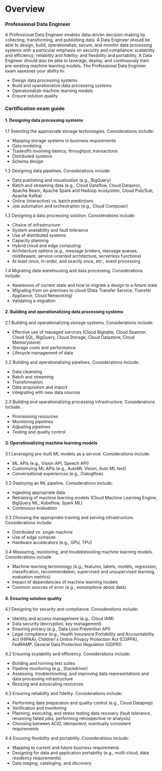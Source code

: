 # Overview

### Professional Data Engineer

A Professional Data Engineer enables data-driven decision-making by collecting, transforming, and publishing data. A Data Engineer should be able to design, build, operationalize, secure, and monitor data processing systems with a particular emphasis on security and compliance; scalability and efficiency; reliability and fidelity; and flexibility and portability. A Data Engineer should also be able to leverage, deploy, and continuously train pre-existing machine learning models. The Professional Data Engineer exam assesses your ability to:

* Design data processing systems
* Build and operationalize data processing systems
* Operationalize machine learning models
* Ensure solution quality

### **Certification exam guide**

#### 1. Designing data processing systems <a id="1.-designing-data-processing-systems"></a>

 1.1 Selecting the appropriate storage technologies. Considerations include:

*  Mapping storage systems to business requirements
*  Data modeling
*  Tradeoffs involving latency, throughput, transactions
*  Distributed systems
*  Schema design

 1.2 Designing data pipelines. Considerations include:

*  Data publishing and visualization \(e.g., BigQuery\)
*  Batch and streaming data \(e.g., Cloud Dataflow, Cloud Dataproc, Apache Beam, Apache Spark and Hadoop ecosystem, Cloud Pub/Sub, Apache Kafka\)
*  Online \(interactive\) vs. batch predictions
*  Job automation and orchestration \(e.g., Cloud Composer\)

 1.3 Designing a data processing solution. Considerations include:

*  Choice of infrastructure
*  System availability and fault tolerance
*  Use of distributed systems
*  Capacity planning
*  Hybrid cloud and edge computing
*  Architecture options \(e.g., message brokers, message queues, middleware, service-oriented architecture, serverless functions\)
*  At least once, in-order, and exactly once, etc., event processing

 1.4 Migrating data warehousing and data processing. Considerations include:

*  Awareness of current state and how to migrate a design to a future state
*  Migrating from on-premises to cloud \(Data Transfer Service, Transfer Appliance, Cloud Networking\)
*  Validating a migration



#### 2. Building and operationalizing data processing systems <a id="2.-building-and-operationalizing-data-processing-systems"></a>

 2.1 Building and operationalizing storage systems. Considerations include:

*  Effective use of managed services \(Cloud Bigtable, Cloud Spanner, Cloud SQL, BigQuery, Cloud Storage, Cloud Datastore, Cloud Memorystore\)
*  Storage costs and performance
*  Lifecycle management of data

 2.2 Building and operationalizing pipelines. Considerations include:

*  Data cleansing
*  Batch and streaming
*  Transformation
*  Data acquisition and import
*  Integrating with new data sources

 2.3 Building and operationalizing processing infrastructure. Considerations include:

*  Provisioning resources
*  Monitoring pipelines
*  Adjusting pipelines
*  Testing and quality control



#### 3. Operationalizing machine learning models <a id="3.-operationalizing-machine-learning-models"></a>

3.1 Leveraging pre-built ML models as a service. Considerations include:

*  ML APIs \(e.g., Vision API, Speech API\)
*  Customizing ML APIs \(e.g., AutoML Vision, Auto ML text\)
*  Conversational experiences \(e.g., Dialogflow\)

 3.2 Deploying an ML pipeline. Considerations include:

*  Ingesting appropriate data
*  Retraining of machine learning models \(Cloud Machine Learning Engine, BigQuery ML, Kubeflow, Spark ML\)
*  Continuous evaluation

 3.3 Choosing the appropriate training and serving infrastructure. Considerations include:

*  Distributed vs. single machine
*  Use of edge compute
*  Hardware accelerators \(e.g., GPU, TPU\)

 3.4 Measuring, monitoring, and troubleshooting machine learning models. Considerations include:

*  Machine learning terminology \(e.g., features, labels, models, regression, classification, recommendation, supervised and unsupervised learning, evaluation metrics\)
*  Impact of dependencies of machine learning models
*  Common sources of error \(e.g., assumptions about data\)



#### 4. Ensuring solution quality <a id="4.-ensuring-solution-quality"></a>

4.1 Designing for security and compliance. Considerations include:

*  Identity and access management \(e.g., Cloud IAM\)
*  Data security \(encryption, key management\)
*  Ensuring privacy \(e.g., Data Loss Prevention API\)
*  Legal compliance \(e.g., Health Insurance Portability and Accountability Act \(HIPAA\), Children's Online Privacy Protection Act \(COPPA\), FedRAMP, General Data Protection Regulation \(GDPR\)\)

 4.2 Ensuring scalability and efficiency. Considerations include:

*  Building and running test suites
*  Pipeline monitoring \(e.g., Stackdriver\)
*  Assessing, troubleshooting, and improving data representations and data processing infrastructure
*  Resizing and autoscaling resources

4.3 Ensuring reliability and fidelity. Considerations include:

*  Performing data preparation and quality control \(e.g., Cloud Dataprep\)
*  Verification and monitoring
*  Planning, executing, and stress testing data recovery \(fault tolerance, rerunning failed jobs, performing retrospective re-analysis\)
*  Choosing between ACID, idempotent, eventually consistent requirements

 4.4 Ensuring flexibility and portability. Considerations include:

*  Mapping to current and future business requirements
*  Designing for data and application portability \(e.g., multi-cloud, data residency requirements\)
*  Data staging, cataloging, and discovery

